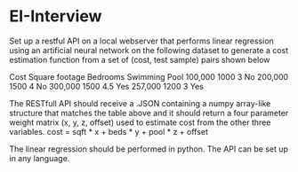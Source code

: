 # EI-Interview

Set up a restful API on a local webserver that performs linear regression using an artificial neural network on the following dataset to generate a cost estimation function from a set of (cost, test sample) pairs shown below


Cost	Square footage	Bedrooms	Swimming Pool
100,000	    1000	       3	        No
200,000	    1500	       4	        No
300,000	    1500	       4.5	        Yes
257,000 	1200	       3	        Yes


The RESTfull API should receive a .JSON containing a numpy array-like structure that matches the table above and it should return a four parameter weight matrix (x, y, z, offset) used to estimate cost from the other three variables. cost = sqft * x + beds * y + pool * z + offset

The linear regression should be performed in python. The API can be set up in any language.